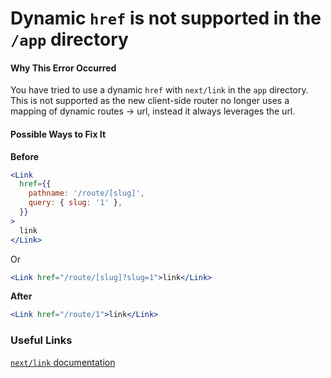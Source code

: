 # Dynamic `href` is not supported in the `/app` directory

#### Why This Error Occurred

You have tried to use a dynamic `href` with `next/link` in the `app` directory. This is not supported as the new client-side router no longer uses a mapping of dynamic routes -> url, instead it always leverages the url.

#### Possible Ways to Fix It

**Before**

```jsx
<Link
  href={{
    pathname: '/route/[slug]',
    query: { slug: '1' },
  }}
>
  link
</Link>
```

Or

```jsx
<Link href="/route/[slug]?slug=1">link</Link>
```

**After**

```jsx
<Link href="/route/1">link</Link>
```

### Useful Links

[`next/link` documentation](https://beta.nextjs.org/docs/api-reference/components/link#href)
